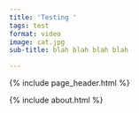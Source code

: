 ```yaml
---
title: 'Testing '
tags: test
format: video
image: cat.jpg
sub-title: blah blah blah blah

---
```

{% include page_header.html %}

{% include about.html %}